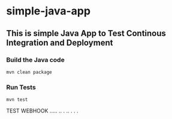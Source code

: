 # simple-java-app
## This is simple Java App to Test Continous Integration and Deployment

### Build the Java code
```mvn clean package```

### Run Tests
```mvn test```


TEST WEBHOOK  ..... .. . .. . . . 
